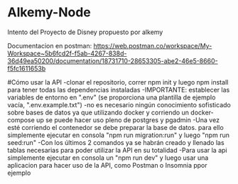 # Alkemy-Node
Intento del Proyecto de Disney propuesto por alkemy

Documentacion en postman: https://web.postman.co/workspace/My-Workspace~5b6fcd2f-f5ab-4267-838d-36d49ea50200/documentation/18731710-28653305-abe2-46e5-8660-f5fc1611653b

#Cómo usar la API
-clonar el repositorio, correr npm init y luego npm install para tener todas las dependencias instaladas
-IMPORTANTE: establecer las variables de entorno en ".env" (se proporciona una plantilla de ejemplo vacía, ".env.example.txt")
-no es necesario ningún conocimiento sofisticado sobre bases de datos ya que utilizando docker y corriendo un docker-compose up se puede hacer uso pleno de postgres y pgadmin
-Una vez esté corriendo el contenedor se debe preparar la base de datos. para ello simplemente ejecutar en consola "npm run migration:run" y luego "npm run seed:run"
-Con los últimos 2 comandos ya se habrán creado y llenado las tablas necesarias para poder utilizar la API en su totalidad
-Para usar la api simplemente  ejecutar en consola un "npm run dev" y luego usar una aplicacion para hacer uso de la API, como Postman o Insomnia ppor ejemplo
